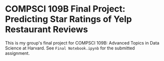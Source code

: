 # COMPSCI 109B Final Project: Predicting Star Ratings of Yelp Restaurant Reviews
This is my group's final project for COMPSCI 109B: Advanced Topics in Data Science at Harvard. See `Final Notebook.ipynb` for the submitted assignment.
